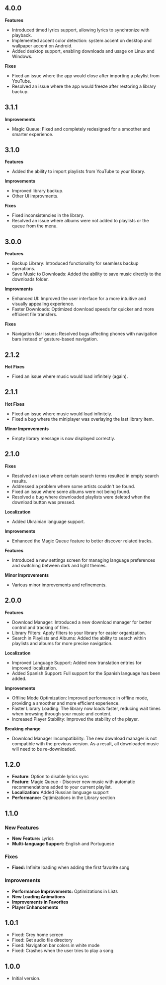 ## 4.0.0

**Features**

- Introduced timed lyrics support, allowing lyrics to synchronize with playback.
- Implemented accent color detection: system accent on desktop and wallpaper accent on Android.
- Added desktop support, enabling downloads and usage on Linux and Windows.

**Fixes**

- Fixed an issue where the app would close after importing a playlist from YouTube.
- Resolved an issue where the app would freeze after restoring a library backup.

## 3.1.1

**Improvements**

- Magic Queue: Fixed and completely redesigned for a smoother and smarter experience.

## 3.1.0

**Features**

- Added the ability to import playlists from YouTube to your library.

**Improvements**

- Improved library backup.
- Other UI improvments.

**Fixes**

- Fixed inconsistencies in the library.
- Resolved an issue where albums were not added to playlists or the queue from the menu.

## 3.0.0

**Features**

- Backup Library: Introduced functionality for seamless backup operations.
- Save Music to Downloads: Added the ability to save music directly to the downloads folder.

**Improvments**

- Enhanced UI: Improved the user interface for a more intuitive and visually appealing experience.
- Faster Downloads: Optimized download speeds for quicker and more efficient file transfers.

**Fixes**

- Navigation Bar Issues: Resolved bugs affecting phones with navigation bars instead of gesture-based navigation.

## 2.1.2

**Hot Fixes**

- Fixed an issue where music would load infinitely (again).

## 2.1.1

**Hot Fixes**

- Fixed an issue where music would load infinitely.
- Fixed a bug where the miniplayer was overlaying the last library item.

**Minor Improvements**

- Empty library message is now displayed correctly.

## 2.1.0

**Fixes**

- Resolved an issue where certain search terms resulted in empty search results.
- Addressed a problem where some artists couldn't be found.
- Fixed an issue where some albums were not being found.
- Resolved a bug where downloaded playlists were deleted when the download button was pressed.

**Localization**

- Added Ukrainian language support.

**Improvements**

- Enhanced the Magic Queue feature to better discover related tracks.

**Features**

- Introduced a new settings screen for managing language preferences and switching between dark and light themes.

**Minor Improvements**

- Various minor improvements and refinements.

## 2.0.0

**Features**

- Download Manager: Introduced a new download manager for better control and tracking of files.
- Library Filters: Apply filters to your library for easier organization.
- Search in Playlists and Albums: Added the ability to search within playlists and albums for more precise navigation.

**Localization**

- Improved Language Support: Added new translation entries for improved localization.
- Added Spanish Support: Full support for the Spanish language has been added.

**Improvements**

- Offline Mode Optimization: Improved performance in offline mode, providing a smoother and more efficient experience.
- Faster Library Loading: The library now loads faster, reducing wait times when browsing through your music and content.
- Increased Player Stability: Improved the stability of the player.

**Breaking change**

- Download Manager Incompatibility: The new download manager is not compatible with the previous version. As a result, all downloaded music will need to be re-downloaded.

## 1.2.0

- **Feature**: Option to disable lyrics sync
- **Feature**: Magic Queue - Discover new music with automatic recommendations added to your current playlist.
- **Localization:** Added Russian language support
- **Performance:** Optimizations in the Library section

## 1.1.0

### New Features

- **New Feature:** Lyrics
- **Multi-language Support:** English and Portuguese

### Fixes

- **Fixed:** Infinite loading when adding the first favorite song

### Improvements

- **Performance Improvements:** Optimizations in Lists
- **New Loading Animations**
- **Improvements in Favorites**
- **Player Enhancements**

## 1.0.1

- Fixed: Grey home screen
- Fixed: Get audio file directory
- Fixed: Navigation bar colors in white mode
- Fixed: Crashes when the user tries to play a song

## 1.0.0

- Initial version.
